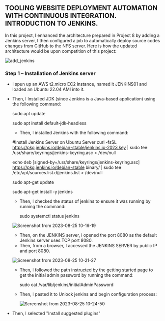 ## TOOLING WEBSITE DEPLOYMENT AUTOMATION WITH CONTINUOUS INTEGRATION. INTRODUCTION TO JENKINS.
In this project, I enhanced the architecture prepared in Project 8 by adding a Jenkins server, I then configured a job to automatically deploy source codes changes from GitHub to the NFS server.
Here is how the updated architecture would be upon competition of this project:

![add_jenkins](https://github.com/AbooHamzah/darey.io-pbl/assets/108676700/7c951328-d259-4c90-bccc-0807b6082d8a)


### Step 1 – Installation of Jenkins server
* I spun up an AWS t2.micro EC2 instance, named it JENKINS01 and loaded an Ubuntu 22.04 AMI into it.
* Then, I Installed JDK (since Jenkins is a Java-based application) using the  following command:
  
  sudo apt update
  
  sudo apt install default-jdk-headless

  * Then, I installed Jenkins with the following command:

   #Install Jenkins Server on Ubuntu Server
  curl -fsSL https://pkg.jenkins.io/debian-stable/jenkins.io-2023.key | sudo tee \
  /usr/share/keyrings/jenkins-keyring.asc > /dev/null
  
  echo deb [signed-by=/usr/share/keyrings/jenkins-keyring.asc] \
  https://pkg.jenkins.io/debian-stable binary/ | sudo tee \
  /etc/apt/sources.list.d/jenkins.list > /dev/null
  
  sudo apt-get update

  sudo apt-get install -y jenkins

  * Then, I checked the status of jenkins to ensure it was running by running the command:
 
    sudo systemctl status jenkins

  ![Screenshot from 2023-08-25 10-16-19](https://github.com/AbooHamzah/darey.io-pbl/assets/108676700/13230a68-db8b-49fc-8c9c-d747dbab5e19)

  * Then, on the JENKINS server, i opened the port 8080 as the default Jenkins server uses TCP port 8080.
  * Then, from a browser, I accessed the JENKINS SERVER by public IP and port 8080.
 
  ![Screenshot from 2023-08-25 10-21-27](https://github.com/AbooHamzah/darey.io-pbl/assets/108676700/074fa6a2-d433-4c5d-9b3c-541e72db7d35)

  * Then, I followed the path instructed by the getting started page to get the initial admin password by running the command:

    sudo cat /var/lib/jenkins/initialAdminPassword

  * Then, I pasted it to Unlock jenkins and begin configuration process:
 
    ![Screenshot from 2023-08-25 10-24-50](https://github.com/AbooHamzah/darey.io-pbl/assets/108676700/52f0009b-4ace-4970-b689-fc3b65ea7a6b)

* Then, I selected "Install suggested plugins"
